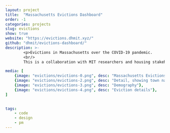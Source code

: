 ```yaml
---
layout: project
title:  "Massachusetts Evictions Dashboard"
order: -1
categories: projects
slug: evictions
show: true
website: "https://evictions.dhmit.xyz/"
github: "dhmit/evictions-dashboard/"
description: >-
        <p>Evictions in Massachusetts over the COVID-19 pandemic.
        <br/>
        This is a collaboration with MIT researchers and housing stakeholders.</p>

media: [
    {image: "evictions/evictions-0.png", desc: "Massachusetts Evictions Dashboard"},
    {image: "evictions/evictions-2.png", desc: "Detail, showing town names"},
    {image: "evictions/evictions-3.png", desc: "Demography"},
    {image: "evictions/evictions-4.png", desc: "Eviction details"},
]
    

tags: 
    - code
    - design
    - pm
---
```

